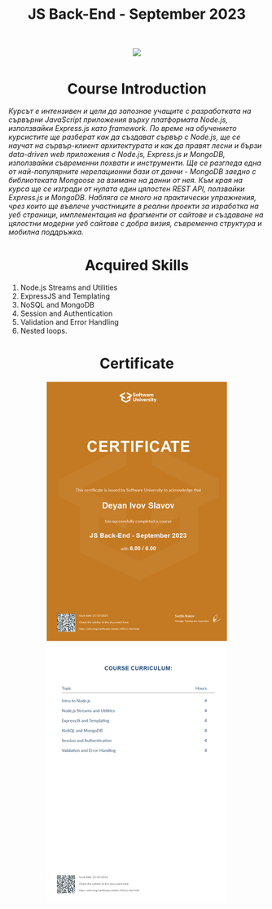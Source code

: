 <h1 align="center"> JS Back-End - September 2023 <h1>

<p align="center">
  <a href="https://softuni.bg/trainings/3952/programming-fundamentals-with-javascript-january-2023">
    <img src="https://github.com/didoslavov/SoftUni-Progress/blob/main/recources/68747470733a2f2f692e696d6775722e636f6d2f6172417238675a2e706e67.png?raw=true" />
  </a>
<p>

<h1 align="center">Course Introduction</h1>

<p><i>Курсът е интензивен и цели да запознае учащите с разработката на сървърни JavaScript приложения върху платформата Node.js, използвайки Express.js като framework. По време на обучението курсистите ще разберат как да създават сървър с Node.js, ще се научат на сървър-клиент архитектурата и как да правят лесни и бързи data-driven web приложения с Node.js, Express.js и MongoDB, използвайки съвременни похвати и инструменти. Ще се разгледа една от най-популярните нерелационни бази от данни - MongoDB заедно с библиотеката Mongoose за взимане на данни от нея. Към края на курса ще се изгради от нулата един цялостен REST API, ползвайки Express.js и MongoDB. Набляга се много на практически упражнения, чрез които ще въвлече участниците в реални проекти за изработка на уеб страници, имплементация на фрагменти от сайтове и създаване на цялостни модерни уеб сайтове с добра визия, съвременна структура и мобилна поддръжка. </i></p>

<h1 align="center">Acquired Skills</h1>

1. Node.js Streams and Utilities
2. ExpressJS and Templating
3. NoSQL and MongoDB
4. Session and Authentication
5. Validation and Error Handling
6. Nested loops.

<h1 align="center">Certificate</h1>

<p align="center">
<img src="https://github.com/didoslavov/SoftUni-Progress/blob/main/recources/back-end.jpeg?raw=true"/>
</p>
